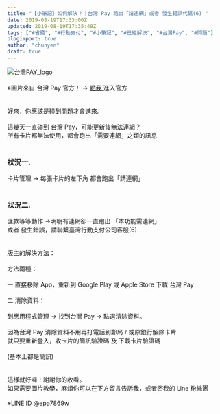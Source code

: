 ```yaml
---
title: "【小筆記】如何解決？｜台灣 Pay 跑出「請連網」或者 發生錯誤代碼(6) "
date: 2019-08-19T17:33:00Z
updated: 2019-08-19T17:35:49Z
tags: ["#省錢", "#行動支付", "#小筆記", "#已經解決", "#台灣Pay", "#問題"]
blogimport: true 
author: "chunyen"
draft: true
---
```


<img alt="台灣PAY_logo" id="testlink" src="https://www.taiwanpay.com.tw/content/imgs/logo.png" /><br />
<br />
※圖片來自 台灣 Pay 官方！ → <a href="https://www.taiwanpay.com.tw/" target="_blank">點我 </a>進入官方<br />
<br />
<br />
好來，你應該是碰到問題才會進來。<br />
<br />
這幾天一直碰到 台灣 Pay，可能更新後無法連網？<br />
所有卡片都無法使用，都會跑出「需要連網」之類的訊息<br />
<br />
<h3>
狀況一.</h3>
卡片管理 → 每張卡片的左下角 都會跑出「請連網」<br />
<br />
<h3>
狀況二.</h3>
匯款等等動作 →明明有連網卻一直跑出 「本功能需連網」<br />
或者 發生錯誤，請聯繫臺灣行動支付公司客服(6)<br />
<br />
<br />
版主的解決方法：<br />
<br />
方法兩種：<br />
<br />
一.直接移除 App，重新到 Google Play 或 Apple Store 下載 台灣 Pay<br />
<br />
二.清除資料：<br />
<br />
到應用程式管理 → 找到台灣 Pay → 點選清除資料。<br />
<br />
因為台灣 Pay 清除資料不用再打電話到郵局 / 或原銀行解除卡片<br />
就只要重新登入，收卡片的簡訊驗證碼 及 下載卡片驗證碼<br />
<br />
(基本上都是簡訊)<br />
<br />
<br />
這樣就好囉！謝謝你的收看。<br />
如果需要圖片教學，麻煩你可以在下方留言告訴我，或者密我的 Line 粉絲團<br />
<br />
※LINE ID @epa7869w
